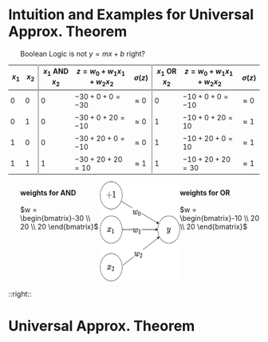 # Intuition and Examples for Universal Approx. Theorem

- Boolean Logic is not $y = mx + b$ right?

| $x_1$  | $x_2$  | $x_1$ AND $x_2$  | $z = w_0 + w_1x_1 + w_2x_2$  | $\sigma(z)$ | $x_1$ OR  $x_2$  | $z = w_0 + w_1x_1 + w_2x_2$  | $\sigma(z)$ |
|--------|--------|------------------|------------------------------|-------------|------------------|------------------------------|-------------|
| 0      | 0      | 0                | $-30 + 0 + 0 = -30$          | $\approx 0$ | 0                | $-10 + 0 + 0 = -10$          | $\approx 0$ |
| 0      | 1      | 0                | $-30 + 0 + 20 = -10$         | $\approx 0$ | 1                | $-10 + 0 + 20 = 10$          | $\approx 1$ |
| 1      | 0      | 0                | $-30 + 20 + 0 = -10$         | $\approx 0$ | 1                | $-10 + 20 + 0 = 10$          | $\approx 1$ |
| 1      | 1      | 1                | $-30 + 20 + 20 = 10$         | $\approx 1$ | 1                | $-10 + 20 + 20 = 30$         | $\approx 1$ |


- **weights for AND**<br /><br />
  $w = \begin{bmatrix}-30 \\ 20 \\ 20 \end{bmatrix}$

- <img alt="logic gates" src="/images/logic-gates.png" style="width: 200px; height: 200px;" />

- **weights for OR**<br /><br />
  $w = \begin{bmatrix}-10 \\ 20 \\ 20 \end{bmatrix}$

::right::

# Universal Approx. Theorem

<style>
  td {
    padding: 4px !important;
  }

  table {
    margin-bottom: 8px;
  }

  ul {
    display: flex;
  }

  ul li {
    list-style: none;
    flex: 1;
  }

  td:nth-child(6), th:nth-child(6), td:nth-child(3), th:nth-child(3) {
    border-left: 2px solid darkgray;
  }
</style>